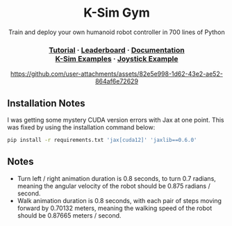 <div align="center">
<h1>K-Sim Gym</h1>
<p>Train and deploy your own humanoid robot controller in 700 lines of Python</p>
<h3>
  <a href="https://youtu.be/c64FnSvj8kQ">Tutorial</a> ·
  <a href="https://kscale.dev/benchmarks">Leaderboard</a> ·
  <a href="https://docs.kscale.dev/docs/quick-start#/">Documentation</a>
  <br />
  <a href="https://github.com/kscalelabs/ksim/tree/master/examples">K-Sim Examples</a> ·
  <a href="https://github.com/kscalelabs/kbot-joystick">Joystick Example</a>
</h3>

https://github.com/user-attachments/assets/82e5e998-1d62-43e2-ae52-864af6e72629

</div>

## Installation Notes

I was getting some mystery CUDA version errors with Jax at one point. This was fixed by using the installation command below:

```bash
pip install -r requirements.txt 'jax[cuda12]' 'jaxlib==0.6.0'
```

## Notes

- Turn left / right animation duration is 0.8 seconds, to turn 0.7 radians, meaning the angular velocity of the robot should be 0.875 radians / second.
- Walk animation duration is 0.8 seconds, with each pair of steps moving forward by 0.70132 meters, meaning the walking speed of the robot should be 0.87665 meters / second.
